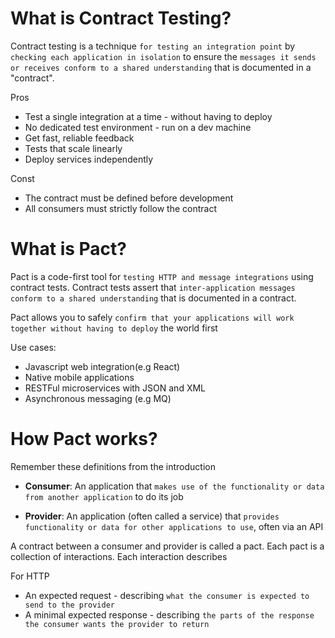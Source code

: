 # What is Contract Testing?

Contract testing is a technique `for testing an integration point` by `checking each application in isolation` to ensure the `messages it sends or receives conform to a shared understanding` that is documented in a "contract".

Pros

- Test a single integration at a time - without having to deploy
- No dedicated test environment - run on a dev machine
- Get fast, reliable feedback
- Tests that scale linearly
- Deploy services independently

Const

- The contract must be defined before development
- All consumers must strictly follow the contract

# What is Pact?

Pact is a code-first tool for `testing HTTP and message integrations` using contract tests. Contract tests assert that `inter-application messages conform to a shared understanding` that is documented in a contract.

Pact allows you to safely `confirm that your applications will work together without having to deploy` the world first

Use cases:

- Javascript web integration(e.g React)
- Native mobile applications
- RESTFul microservices with JSON and XML
- Asynchronous messaging (e.g MQ)

# How Pact works?

Remember these definitions from the introduction

- **Consumer**: An application that `makes use of the functionality or data from another application` to do its job

- **Provider**: An application (often called a service) that `provides functionality or data for other applications to use`, often via an API

A contract between a consumer and provider is called a pact. Each pact is a collection of interactions. Each interaction describes

For HTTP

- An expected request - describing `what the consumer is expected to send to the provider`
- A minimal expected response - describing `the parts of the response the consumer wants the provider to return`
